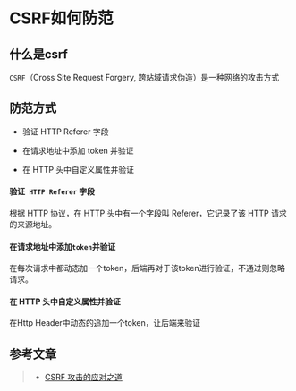 # CSRF如何防范

## 什么是csrf

`CSRF`（Cross Site Request Forgery, 跨站域请求伪造）是一种网络的攻击方式

## 防范方式

 * 验证 HTTP Referer 字段
 
 * 在请求地址中添加 token 并验证
 
 * 在 HTTP 头中自定义属性并验证
 
#### 验证` HTTP Referer` 字段

根据 HTTP 协议，在 HTTP 头中有一个字段叫 Referer，它记录了该 HTTP 请求的来源地址。

#### 在请求地址中添加`token`并验证

在每次请求中都动态加一个token，后端再对于该token进行验证，不通过则忽略请求。

#### 在 HTTP 头中自定义属性并验证

在Http Header中动态的追加一个token，让后端来验证


## 参考文章

> * [CSRF 攻击的应对之道](https://www.ibm.com/developerworks/cn/web/1102_niugang_csrf/index.html)
